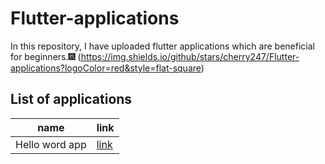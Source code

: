 # Flutter-applications
In this repository, I have uploaded flutter applications which are beneficial for beginners.🎆
(https://img.shields.io/github/stars/cherry247/Flutter-applications?logoColor=red&style=flat-square)
## List of applications
name  | link
------------- | -------------
Hello word app  | [link](https://github.com/cherry247/Flutter-applications/tree/master/flutter_application_1)



